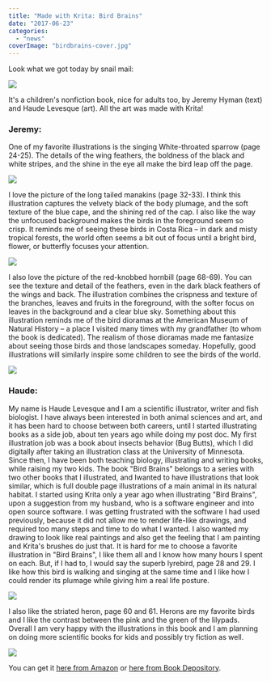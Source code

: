 ```yaml
---
title: "Made with Krita: Bird Brains"
date: "2017-06-23"
categories: 
  - "news"
coverImage: "birdbrains-cover.jpg"
---
```


Look what we got today by snail mail:

![](../images/birdbrains-cover.jpg)

It's a children's nonfiction book, nice for adults too, by Jeremy Hyman (text) and Haude Levesque (art). All the art was made with Krita!

### Jeremy:

One of my favorite illustrations is the singing White-throated sparrow (page 24-25). The details of the wing feathers, the boldness of the black and white stripes, and the shine in the eye all make the bird leap off the page.

![](../images/birdbrains1.jpg)

I love the picture of the long tailed manakins (page 32-33). I think this illustration captures the velvety black of the body plumage, and the soft texture of the blue cape, and the shining red of the cap. I also like the way the unfocused background makes the birds in the foreground seem so crisp. It reminds me of seeing these birds in Costa Rica – in dark and misty tropical forests, the world often seems a bit out of focus until a bright bird, flower, or butterfly focuses your attention.

![](../images/manikins.jpg)

I also love the picture of the red-knobbed hornbill (page 68-69). You can see the texture and detail of the feathers, even in the dark black feathers of the wings and back. The illustration combines the crispness and texture of the branches, leaves and fruits in the foreground, with the softer focus on leaves in the background and a clear blue sky. Something about this illustration reminds me of the bird dioramas at the American Museum of Natural History – a place I visited many times with my grandfather (to whom the book is dedicated). The realism of those dioramas made me fantasize about seeing those birds and those landscapes someday. Hopefully, good illustrations will similarly inspire some children to see the birds of the world.

![](../images/birdbrains3-1.jpg)

### Haude:

My name is Haude Levesque and I am a scientific illustrator, writer and fish biologist. I have always been interested in both animal sciences and art, and it has been hard to choose between both careers, until I started illustrating books as a side job, about ten years ago while doing my post doc. My first illustration job was a book about insects behavior (Bug Butts), which I did digitally after taking an illustration class at the University of Minnesota. Since then, I have been both teaching biology, illustrating and writing books, while raising my two kids. The book "Bird Brains" belongs to a series with two other books that I illustrated, and Iwanted to have illustrations that look similar, which is full double page illustrations of a main animal in its natural habitat. I started using Krita only a year ago when illustrating "Bird Brains", upon a suggestion from my husband, who is a software engineer and into open source software. I was getting frustrated with the software I had used previously, because it did not allow me to render life-like drawings, and required too many steps and time to do what I wanted. I also wanted my drawing to look like real paintings and also get the feeling that I am painting and Krita's brushes do just that. It is hard for me to choose a favorite illustration in "Bird Brains", I like them all and I know how many hours I spent on each. But, if I had to, I would say the superb lyrebird, page 28 and 29. I like how this bird is walking and singing at the same time and I like how I could render its plumage while giving him a real life posture.

![](../images/birdbrains4.jpg)

I also like the striated heron, page 60 and 61. Herons are my favorite birds and I like the contrast between the pink and the green of the lilypads. Overall I am very happy with the illustrations in this book and I am planning on doing more scientific books for kids and possibly try fiction as well.

![](../images/birdbrains5.jpg)

You can get it [here from Amazon](https://www.amazon.com/Bird-Brains-Wacky-World-Birds/dp/1633221539/) or [here from Book Depository](https://www.bookdepository.com/Bird-Brains-Jeremy-Hyman-Haude-Levesque/9781633221536).
